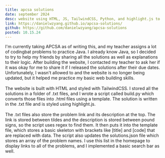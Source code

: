```yaml
---
title: apcsa solutions
date: september 2024
desc: website using HTML, JS, TailwindCSS, Python, and highlight.js to provide solutions and explanations for APCSA practice problems
link: https://danielwzyang.github.io/apcsa-solutions/
github: https://github.com/danielwzyang/apcsa-solutions
posted: 10.15.24
---
```

I'm currently taking APCSA as of writing this, and my teacher assigns a lot of codingbat problems to practice Java. I already know Java, so I decided to try to help my friends by sharing all the solutions as well as explanations to their logic. After building the website, I contacted my teacher to ask her if it was okay for me to share it if I released the solutions after their due dates. Unfortunately, I wasn't allowed to and the website is no longer being updated, but it helped me practice my basic web building skills. 
<br><br>
The website is built with HTML and styled with TailwindCSS. I stored all the solutions in a folder of .txt files, and I wrote a script called build.py which converts those files into .html files using a template. The solution is written in the .txt file and is styled using highlight.js. 
<br><br>
The .txt files also store the problem link and its description at the top. The link is stored between tildes and the description is stored between pound signs, so the script uses regex to find them. It then puts it into the template file, which stores a basic skeleton with brackets like [title] and [code] that are replaced with data.  The script also updates the solutions.json file which stores an array of the problem names. I use this list in the homepage to display links to all of the problems, and I implemented a basic search bar as well.